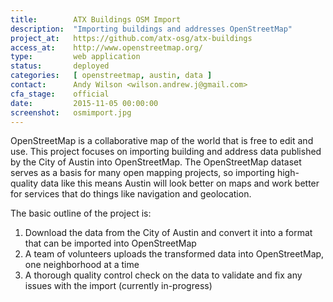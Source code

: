 ```yaml
---
title:        ATX Buildings OSM Import
description:  "Importing buildings and addresses OpenStreetMap"
project_at:   https://github.com/atx-osg/atx-buildings
access_at:    http://www.openstreetmap.org/
type:         web application
status:       deployed
categories:   [ openstreetmap, austin, data ]
contact:      Andy Wilson <wilson.andrew.j@gmail.com>
cfa_stage:    official
date:         2015-11-05 00:00:00
screenshot:   osmimport.jpg
---
```


OpenStreetMap is a collaborative map of the world that is free to edit and use.
This project focuses on importing building and address data published by the
City of Austin into OpenStreetMap. The OpenStreetMap dataset serves as a basis
for many open mapping projects, so importing high-quality data like this means
Austin will look better on maps and work better for services that do things like
navigation and geolocation.

The basic outline of the project is:

1. Download the data from the City of Austin and convert it into a format that
   can be imported into OpenStreetMap
1. A team of volunteers uploads the transformed data into OpenStreetMap, one
   neighborhood at a time
1. A thorough quality control check on the data to validate and fix any issues
   with the import (currently in-progress)
